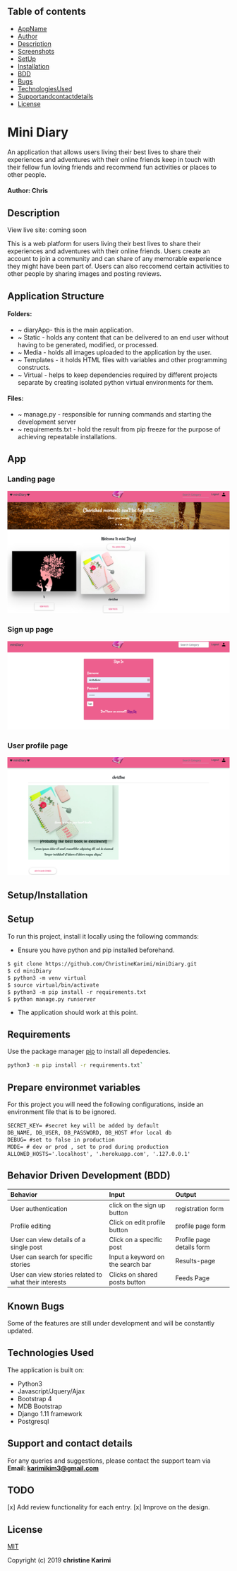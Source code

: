 ## Table of contents
*  [AppName](#Mini-Diary)
*  [Author](##Author-Chris)
*  [Description](##App-Description)
*  [Screenshots](###App-screenshots)
*  [SetUp](##Setup-Installation)
*  [Installation](##App-Requirements)
*  [BDD](##Behavior-Driven-Development)
*  [Bugs](###Known-Bugs)
*  [TechnologiesUsed]( ##Technologies-Used)
*  [Supportandcontactdetails](##Support-and-contact-details)
*  [License](##App-License)

# Mini Diary

An application that allows users living their best lives to share their experiences and adventures with their online friends keep in touch with their fellow fun loving friends and recommend fun activities or places to other people. 

#### Author: Chris

## Description
View live site: coming soon

This is a web platform for users living their best lives to share their experiences and adventures with their online friends. Users create an account to join a community and can share of any memorable experience they might have been part of. Users can also reccomend certain activities to other people by sharing images and posting reviews. 

## Application Structure
#### Folders:

* ~ diaryApp- this is the main application.
* ~ Static - holds any content that can be delivered to an end user without having to be generated, modified, or processed.
* ~ Media - holds all images uploaded to the application by the user.
* ~ Templates - it holds HTML files with variables and other programming constructs.
* ~ Virtual - helps to keep dependencies required by different projects separate by creating isolated python virtual environments for them.

#### Files:

* ~ manage.py - responsible for running commands and starting the development server
* ~ requirements.txt - hold the result from pip freeze for the purpose of achieving repeatable installations.


## App  
### Landing page
![Landing Page](static/images/one.png) 

### Sign up page
![Sign Up](static/images/two.png)

### User profile page
![Shared memories page/profile](static/images/three.png)

## Setup/Installation 

## Setup
To run this project, install it locally using the following commands:
* Ensure you have python and pip installed beforehand.

```
$ git clone https://github.com/ChristineKarimi/miniDiary.git
$ cd miniDiary
$ python3 -m venv virtual
$ source virtual/bin/activate
$ python3 -m pip install -r requirements.txt
$ python manage.py runserver
```

* The application should work at this point.

## Requirements

Use the package manager [pip](https://pip.readthedocs.io/en/1.1/requirements.html) to install all depedencies.

```bash
python3 -m pip install -r requirements.txt`
```

## Prepare environmet variables
For this project you will need the following configurations, inside an environment file that is to be ignored.
```
SECRET_KEY= #secret key will be added by default
DB_NAME, DB_USER, DB_PASSWORD, DB_HOST #for local db
DEBUG= #set to false in production
MODE= # dev or prod , set to prod during production
ALLOWED_HOSTS='.localhost', '.herokuapp.com', '.127.0.0.1'
```

## Behavior Driven Development (BDD)
| Behavior | Input    | Output   |
| :------------- | :------------- | :------------- |
| User authentication | click on the sign up button  | registration form |
| Profile editing | Click on edit profile button  | profile page form|
| User can view details of a single post | Click on a specific post  | Profile page details form |
| User can search for specific stories | Input a keyword on the search bar | Results-page |
| User can view stories related to what their interests| Clicks on shared posts button| Feeds Page |

## Known Bugs
Some of the features are still under development and will be constantly updated. 

## Technologies Used
The application is built on:
* Python3
* Javascript/Jquery/Ajax
* Bootstrap 4
* MDB Bootstrap
* Django 1.11 framework
* Postgresql 

## Support and contact details
For any queries and suggestions, please contact the support team via **Email: karimikim3@gmail.com**

## TODO
[x] Add review functionality for each entry.
[x] Improve on the design.

## License
[MIT](https://choosealicense.com/licenses/mit/)

Copyright (c) 2019 **christine Karimi**
